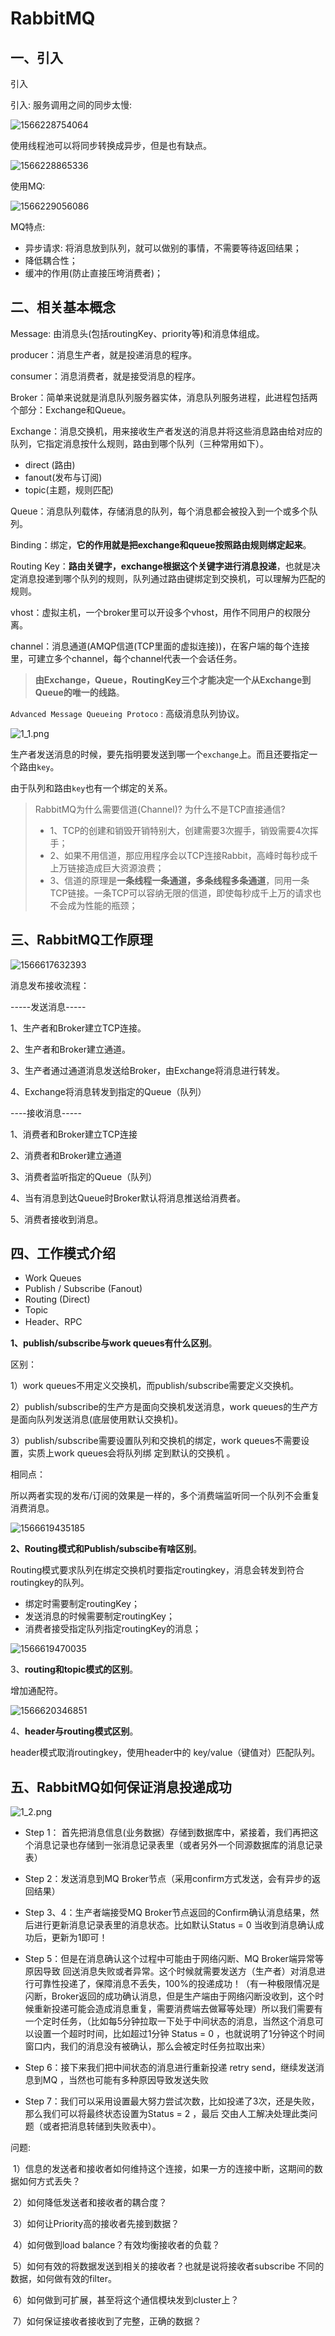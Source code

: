 # RabbitMQ

## 一、引入

引入

引入:  服务调用之间的同步太慢:

![1566228754064](assets/1566228754064.png)

使用线程池可以将同步转换成异步，但是也有缺点。

![1566228865336](assets/1566228865336.png)

使用MQ:

![1566229056086](assets/1566229056086.png)

MQ特点: 

* 异步请求: 将消息放到队列，就可以做别的事情，不需要等待返回结果；
* 降低耦合性；
* 缓冲的作用(防止直接压垮消费者)；

## 二、相关基本概念

Message: 由消息头(包括routingKey、priority等)和消息体组成。

producer：消息生产者，就是投递消息的程序。

consumer：消息消费者，就是接受消息的程序。

Broker：简单来说就是消息队列服务器实体，消息队列服务进程，此进程包括两个部分：Exchange和Queue。

Exchange：消息交换机，用来接收生产者发送的消息并将这些消息路由给对应的队列，它指定消息按什么规则，路由到哪个队列（三种常用如下）。

* direct (路由)
* fanout(发布与订阅)
* topic(主题，规则匹配)

Queue：消息队列载体，存储消息的队列，每个消息都会被投入到一个或多个队列。

Binding：绑定，**它的作用就是把exchange和queue按照路由规则绑定起来**。

Routing Key：**路由关键字，exchange根据这个关键字进行消息投递**，也就是决定消息投递到哪个队列的规则，队列通过路由键绑定到交换机，可以理解为匹配的规则。

vhost：虚拟主机，一个broker里可以开设多个vhost，用作不同用户的权限分离。

channel：消息通道(AMQP信道(TCP里面的虚拟连接))，在客户端的每个连接里，可建立多个channel，每个channel代表一个会话任务。

> **由Exchange，Queue，RoutingKey三个才能决定一个从Exchange到Queue的唯一的线路**。


`Advanced Message Queueing Protoco` : 高级消息队列协议。

![1_1.png](images/1_1.png)

生产者发送消息的时候，要先指明要发送到哪一个`exchange`上。而且还要指定一个路由`key`。

由于队列和路由`key`也有一个绑定的关系。

> RabbitMQ为什么需要信道(Channel)? 为什么不是TCP直接通信?
>
> * 1、TCP的创建和销毁开销特别大，创建需要3次握手，销毁需要4次挥手；
> * 2、如果不用信道，那应用程序会以TCP连接Rabbit，高峰时每秒成千上万链接造成巨大资源浪费；
> * 3、信道的原理是**一条线程一条通道，多条线程多条通道**，同用一条TCP链接。一条TCP可以容纳无限的信道，即使每秒成千上万的请求也不会成为性能的瓶颈；

## 三、RabbitMQ工作原理

![1566617632393](assets/1566617632393.png)

消息发布接收流程：

-----发送消息-----

1、生产者和Broker建立TCP连接。

2、生产者和Broker建立通道。

3、生产者通过通道消息发送给Broker，由Exchange将消息进行转发。

4、Exchange将消息转发到指定的Queue（队列）

----接收消息-----

1、消费者和Broker建立TCP连接

2、消费者和Broker建立通道

3、消费者监听指定的Queue（队列）

4、当有消息到达Queue时Broker默认将消息推送给消费者。

5、消费者接收到消息。

## 四、工作模式介绍

* Work Queues
* Publish / Subscribe  (Fanout)
* Routing  (Direct)
* Topic
* Header、RPC

**1、publish/subscribe与work queues有什么区别**。

区别：

1）work queues不用定义交换机，而publish/subscribe需要定义交换机。

2）publish/subscribe的生产方是面向交换机发送消息，work queues的生产方是面向队列发送消息(底层使用默认交换机)。

3）publish/subscribe需要设置队列和交换机的绑定，work queues不需要设置，实质上work queues会将队列绑
定到默认的交换机 。

相同点：

所以两者实现的发布/订阅的效果是一样的，多个消费端监听同一个队列不会重复消费消息。

![1566619435185](assets/1566619435185.png)

**2、Routing模式和Publish/subscibe有啥区别**。

Routing模式要求队列在绑定交换机时要指定routingkey，消息会转发到符合routingkey的队列。

* 绑定时需要制定routingKey；
* 发送消息的时候需要制定routingKey；
* 消费者接受指定队列指定routingKey的消息；

![1566619470035](assets/1566619470035.png)

3、**routing和topic模式的区别**。

增加通配符。

![1566620346851](assets/1566620346851.png)

4、**header与routing模式区别**。

header模式取消routingkey，使用header中的 key/value（键值对）匹配队列。

## 五、RabbitMQ如何保证消息投递成功

![1_2.png](images/1_2.png)


* Step 1： 首先把消息信息(业务数据）存储到数据库中，紧接着，我们再把这个消息记录也存储到一张消息记录表里（或者另外一个同源数据库的消息记录表）

* Step 2：发送消息到MQ Broker节点（采用confirm方式发送，会有异步的返回结果）

* Step 3、4：生产者端接受MQ Broker节点返回的Confirm确认消息结果，然后进行更新消息记录表里的消息状态。比如默认Status = 0 当收到消息确认成功后，更新为1即可！

* Step 5：但是在消息确认这个过程中可能由于网络闪断、MQ Broker端异常等原因导致 回送消息失败或者异常。这个时候就需要发送方（生产者）对消息进行可靠性投递了，保障消息不丢失，100%的投递成功！（有一种极限情况是闪断，Broker返回的成功确认消息，但是生产端由于网络闪断没收到，这个时候重新投递可能会造成消息重复，需要消费端去做幂等处理）所以我们需要有一个定时任务，（比如每5分钟拉取一下处于中间状态的消息，当然这个消息可以设置一个超时时间，比如超过1分钟 Status = 0 ，也就说明了1分钟这个时间窗口内，我们的消息没有被确认，那么会被定时任务拉取出来）

* Step 6：接下来我们把中间状态的消息进行重新投递 retry send，继续发送消息到MQ ，当然也可能有多种原因导致发送失败

* Step 7：我们可以采用设置最大努力尝试次数，比如投递了3次，还是失败，那么我们可以将最终状态设置为Status = 2 ，最后 交由人工解决处理此类问题（或者把消息转储到失败表中）。

 

问题:

 1）信息的发送者和接收者如何维持这个连接，如果一方的连接中断，这期间的数据如何方式丢失？

 2）如何降低发送者和接收者的耦合度？

 3）如何让Priority高的接收者先接到数据？

 4）如何做到load balance？有效均衡接收者的负载？

 5）如何有效的将数据发送到相关的接收者？也就是说将接收者subscribe 不同的数据，如何做有效的filter。

 6）如何做到可扩展，甚至将这个通信模块发到cluster上？

 7）如何保证接收者接收到了完整，正确的数据？